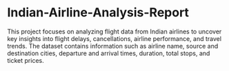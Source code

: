 # Indian-Airline-Analysis-Report
This project focuses on analyzing flight data from Indian airlines to uncover key insights into flight delays, cancellations, airline performance, and travel trends. The dataset contains information such as airline name, source and destination cities, departure and arrival times, duration, total stops, and ticket prices.
